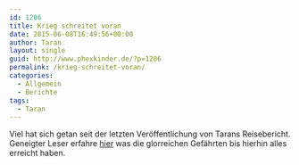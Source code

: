 ```yaml
---
id: 1206
title: Krieg schreitet voran
date: 2015-06-08T16:49:56+00:00
author: Taran
layout: single
guid: http://www.phexkinder.de/?p=1206
permalink: /krieg-schreitet-voran/
categories:
  - Allgemein
  - Berichte
tags:
  - Taran
---
```

Viel hat sich getan seit der letzten Veröffentlichung von Tarans Reisebericht. Geneigter Leser erfahre [hier](http://www.phexkinder.de/tarans-reisebericht/) was die glorreichen Gefährten bis hierhin alles erreicht haben.